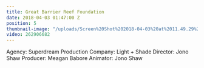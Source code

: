```yaml
---
title: Great Barrier Reef Foundation
date: 2018-04-03 01:47:00 Z
position: 5
thumbnail-image: "/uploads/Screen%20Shot%202018-04-03%20at%2011.49.29%20am.png"
video: 262906682
---
```


Agency: Superdream
Production Company: Light + Shade
Director: Jono Shaw
Producer: Meagan Babore
Animator: Jono Shaw